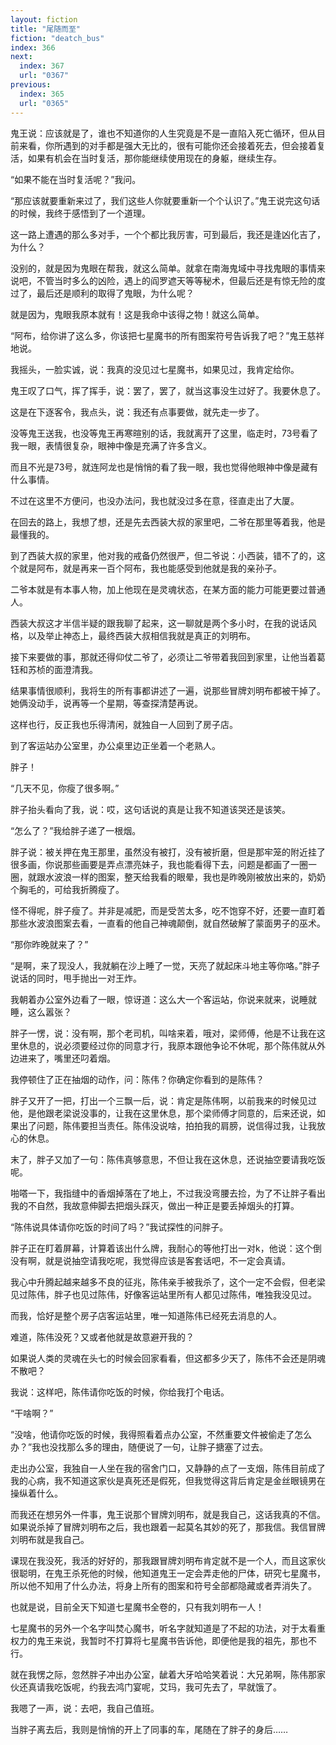 ```yaml
---
layout: fiction
title: "尾随而至"
fiction: "deatch_bus"
index: 366
next:
  index: 367
  url: "0367"
previous:
  index: 365
  url: "0365"
---
```

鬼王说：应该就是了，谁也不知道你的人生究竟是不是一直陷入死亡循环，但从目前来看，你所遇到的对手都是强大无比的，很有可能你还会接着死去，但会接着复活，如果有机会在当时复活，那你能继续使用现在的身躯，继续生存。

“如果不能在当时复活呢？”我问。

“那应该就要重新来过了，我们这些人你就要重新一个个认识了。”鬼王说完这句话的时候，我终于感悟到了一个道理。

这一路上遭遇的那么多对手，一个个都比我厉害，可到最后，我还是逢凶化吉了，为什么？

没别的，就是因为鬼眼在帮我，就这么简单。就拿在南海鬼域中寻找鬼眼的事情来说吧，不管当时多么的凶险，遇上的阎罗遮天等等秘术，但最后还是有惊无险的度过了，最后还是顺利的取得了鬼眼，为什么呢？

就是因为，鬼眼我原本就有！这是我命中该得之物！就这么简单。

“阿布，给你讲了这么多，你该把七星魔书的所有图案符号告诉我了吧？”鬼王慈祥地说。

我摇头，一脸实诚，说：我真的没见过七星魔书，如果见过，我肯定给你。

鬼王叹了口气，挥了挥手，说：罢了，罢了，就当这事没生过好了。我要休息了。

这是在下逐客令，我点头，说：我还有点事要做，就先走一步了。

没等鬼王送我，也没等鬼王再寒暄别的话，我就离开了这里，临走时，73号看了我一眼，表情很复杂，眼神中像是充满了许多含义。

而且不光是73号，就连阿龙也是悄悄的看了我一眼，我也觉得他眼神中像是藏有什么事情。

不过在这里不方便问，也没办法问，我也就没过多在意，径直走出了大厦。

在回去的路上，我想了想，还是先去西装大叔的家里吧，二爷在那里等着我，他是最懂我的。

到了西装大叔的家里，他对我的戒备仍然很严，但二爷说：小西装，错不了的，这个就是阿布，就是再来一百个阿布，我也能感受到他就是我的亲孙子。

二爷本就是有本事人物，加上他现在是灵魂状态，在某方面的能力可能更要过普通人。

西装大叔这才半信半疑的跟我聊了起来，这一聊就是两个多小时，在我的说话风格，以及举止神态上，最终西装大叔相信我就是真正的刘明布。

接下来要做的事，那就还得仰仗二爷了，必须让二爷带着我回到家里，让他当着葛钰和苏桢的面澄清我。

结果事情很顺利，我将生的所有事都讲述了一遍，说那些冒牌刘明布都被干掉了。她俩没动手，说再等一个星期，等查探清楚再说。

这样也行，反正我也乐得清闲，就独自一人回到了房子店。

到了客运站办公室里，办公桌里边正坐着一个老熟人。

胖子！

“几天不见，你瘦了很多啊。”

胖子抬头看向了我，说：哎，这句话说的真是让我不知道该哭还是该笑。

“怎么了？”我给胖子递了一根烟。

胖子说：被关押在鬼王那里，虽然没有被打，没有被折磨，但是那牢笼的附近挂了很多画，你说那些画要是弄点漂亮妹子，我也能看得下去，问题是都画了一圈一圈，就跟水波浪一样的图案，整天给我看的眼晕，我也是昨晚刚被放出来的，奶奶个胸毛的，可给我折腾瘦了。

怪不得呢，胖子瘦了。并非是减肥，而是受苦太多，吃不饱穿不好，还要一直盯着那些水波浪图案去看，一直看的他自己神魂颠倒，就自然破解了蒙面男子的巫术。

“那你昨晚就来了？”

“是啊，来了现没人，我就躺在沙上睡了一觉，天亮了就起床斗地主等你咯。”胖子说话的同时，甩手抛出一对王炸。

我朝着办公室外边看了一眼，惊讶道：这么大一个客运站，你说来就来，说睡就睡，这么嚣张？

胖子一愣，说：没有啊，那个老司机，叫啥来着，哦对，梁师傅，他是不让我在这里休息的，说必须要经过你的同意才行，我原本跟他争论不休呢，那个陈伟就从外边进来了，嘴里还叼着烟。

我停顿住了正在抽烟的动作，问：陈伟？你确定你看到的是陈伟？

胖子又开了一把，打出一个三飘一后，说：肯定是陈伟啊，以前我来的时候见过他，是他跟老梁说没事的，让我在这里休息，那个梁师傅才同意的，后来还说，如果出了问题，陈伟要担当责任。陈伟没说啥，拍拍我的肩膀，说信得过我，让我放心的休息。

末了，胖子又加了一句：陈伟真够意思，不但让我在这休息，还说抽空要请我吃饭呢。

啪嗒一下，我指缝中的香烟掉落在了地上，不过我没弯腰去捡，为了不让胖子看出我的不自然，我故意伸脚去把烟头踩灭，做出一种正是要丢掉烟头的打算。

“陈伟说具体请你吃饭的时间了吗？”我试探性的问胖子。

胖子正在盯着屏幕，计算着该出什么牌，我耐心的等他打出一对k，他说：这个倒没有啊，就是说抽空请我吃呢，我觉得应该是客套话吧，不一定会真请。

我心中升腾起越来越多不良的征兆，陈伟亲手被我杀了，这个一定不会假，但老梁见过陈伟，胖子也见过陈伟，好像客运站里所有人都见过陈伟，唯独我没见过。

而我，恰好是整个房子店客运站里，唯一知道陈伟已经死去消息的人。

难道，陈伟没死？又或者他就是故意避开我的？

如果说人类的灵魂在头七的时候会回家看看，但这都多少天了，陈伟不会还是阴魂不散吧？

我说：这样吧，陈伟请你吃饭的时候，你给我打个电话。

“干啥啊？”

“没啥，他请你吃饭的时候，我得照看着点办公室，不然重要文件被偷走了怎么办？”我也没找那么多的理由，随便说了一句，让胖子搪塞了过去。

走出办公室，我独自一人坐在我的宿舍门口，又静静的点了一支烟，陈伟目前成了我的心病，我不知道这家伙是真死还是假死，但我觉得这背后肯定是金丝眼镜男在操纵着什么。

而我还在想另外一件事，鬼王说那个冒牌刘明布，就是我自己，这话我真的不信。如果说杀掉了冒牌刘明布之后，我也跟着一起莫名其妙的死了，那我信。我信冒牌刘明布就是我自己。

课现在我没死，我活的好好的，那我跟冒牌刘明布肯定就不是一个人，而且这家伙很聪明，在鬼王杀死他的时候，他知道鬼王一定会弄走他的尸体，研究七星魔书，所以他不知用了什么办法，将身上所有的图案和符号全部都隐藏或者弄消失了。

也就是说，目前全天下知道七星魔书全卷的，只有我刘明布一人！

七星魔书的另外一个名字叫焚心魔书，听名字就知道是了不起的功法，对于太看重权力的鬼王来说，我暂时不打算将七星魔书告诉他，即便他是我的祖先，那也不行。

就在我愣之际，忽然胖子冲出办公室，龇着大牙哈哈笑着说：大兄弟啊，陈伟那家伙还真请我吃饭呢，约我去鸿门宴呢，艾玛，我可先去了，早就饿了。

我嗯了一声，说：去吧，我自己值班。

当胖子离去后，我则是悄悄的开上了同事的车，尾随在了胖子的身后……